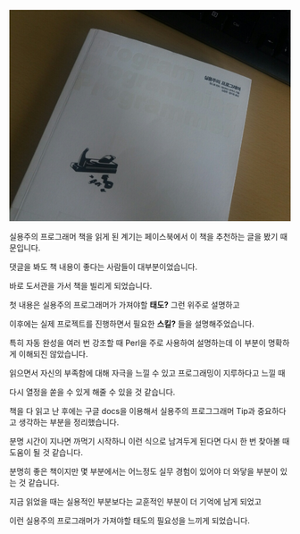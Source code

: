 ![book alt <>](../images/practical_programmer.jpg)  

실용주의 프로그래머 책을 읽게 된 계기는 페이스북에서 이 책을 추천하는 글을 봤기 때문입니다.

댓글을 봐도 책 내용이 좋다는 사람들이 대부분이었습니다.

바로 도서관을 가서 책을 빌리게 되었습니다.

첫 내용은 실용주의 프로그래머가 가져야할 **태도?** 그런 위주로 설명하고 

이후에는 실제 프로젝트를 진행하면서 필요한 **스킬?** 들을 설명해주었습니다.

특히 자동 완성을 여러 번 강조할 때 Perl을 주로 사용하여 설명하는데 이 부분이 명확하게 이해되진 않았습니다.

읽으면서 자신의 부족함에 대해 자극을 느낄 수 있고 프로그래밍이 지루하다고 느낄 때 

다시 열정을 쏟을 수 있게 해줄 수 있을 것 같습니다.

책을 다 읽고 난 후에는 구글 docs을 이용해서 실용주의 프로그그래머 Tip과 중요하다고 생각하는 부분을 정리했습니다.

분명 시간이 지나면 까먹기 시작하니 이런 식으로 남겨두게 된다면 다시 한 번 찾아볼 때 도움이 될 것 같습니다.

분명히 좋은 책이지만 몇 부분에서는 어느정도 실무 경험이 있어야 더 와닿을 부분이 있는 것 같습니다.

지금 읽었을 때는 실용적인 부분보다는 교훈적인 부분이 더 기억에 남게 되었고 

이런 실용주의 프로그래머가 가져야할 태도의 필요성을 느끼게 되었습니다.
